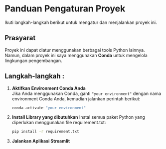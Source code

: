 # Panduan Pengaturan Proyek

Ikuti langkah-langkah berikut untuk mengatur dan menjalankan proyek ini.

## Prasyarat
Proyek ini dapat diatur menggunakan berbagai tools Python lainnya. Namun, dalam proyek ini saya menggunakan **Conda** untuk mengelola lingkungan pengembangan.

## Langkah-langkah :

1. **Aktifkan Environment Conda Anda**  
   Jika Anda menggunakan Conda, ganti `"your environment"` dengan nama environment Conda Anda, kemudian jalankan perintah berikut:  
   ```python
   conda activate "your environment"
2. **Install Library yang dibutuhkan**
   Instal semua paket Python yang diperlukan menggunakan file requirement.txt:
   ```bash
   pip install -r requirement.txt
3. **Jalankan Aplikasi Streamlit**
   
